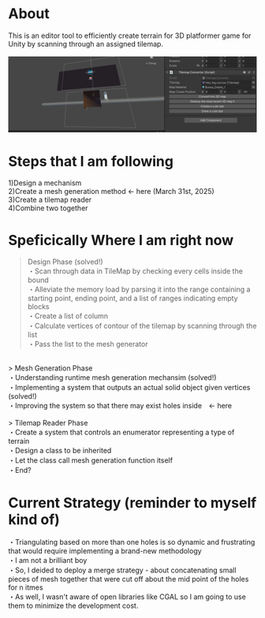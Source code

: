 # About
This is an editor tool to efficiently create terrain for 3D platformer game for Unity by scanning through an assigned tilemap.<br><br>
<img src="https://github.com/TrueRyoB/Tilemap-to-Terrain-Converter/blob/main/photos%20for%20readme/screenshot%20march%2030th.png" width="700px"><br>

# Steps that I am following
1)Design a mechanism<br>
2)Create a mesh generation method <- here (March 31st, 2025)<br>
3)Create a tilemap reader<br>
4)Combine two together<br>

# Speficically Where I am right now
> Design Phase (solved!) <br>
・Scan through data in TileMap by checking every cells inside the bound<br>
・Alleviate the memory load by parsing it into the range containing a starting point, ending point, and a list of ranges indicating empty blocks<br>
・Create a list of column<br>
・Calculate vertices of contour of the tilemap by scanning through the list<br>
・Pass the list to the mesh generator<br>
<br>
> Mesh Generation Phase <br>
・Understanding runtime mesh generation mechansim (solved!)<br>
・Implementing a system that outputs an actual solid object given vertices (solved!)<br>
・Improving the system so that there may exist holes inside　← here<br>
<br>
> Tilemap Reader Phase <br>
・Create a system that controls an enumerator representing a type of terrain<br>
・Design a class to be inherited<br>
・Let the class call mesh generation function itself<br>
・End?<br>

# Current Strategy (reminder to myself kind of)
・Triangulating based on more than one holes is so dynamic and frustrating that would require implementing a brand-new methodology<br>
・I am not a brilliant boy<br>
・So, I deided to deploy a merge strategy - about concatenating small pieces of mesh together that were cut off about the mid point of the holes for n itmes<br>
・As well, I wasn't aware of open libraries like CGAL so I am going to use them to minimize the development cost.<br>
